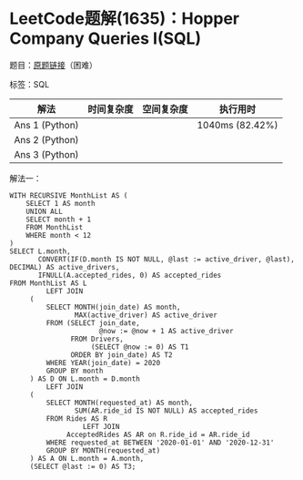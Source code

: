 # LeetCode题解(1635)：Hopper Company Queries I(SQL)

题目：[原题链接](https://leetcode-cn.com/problems/hopper-company-queries-i/)（困难）

标签：SQL

| 解法           | 时间复杂度 | 空间复杂度 | 执行用时        |
| -------------- | ---------- | ---------- | --------------- |
| Ans 1 (Python) |            |            | 1040ms (82.42%) |
| Ans 2 (Python) |            |            |                 |
| Ans 3 (Python) |            |            |                 |

解法一：

```mysql
WITH RECURSIVE MonthList AS (
    SELECT 1 AS month
    UNION ALL
    SELECT month + 1
    FROM MonthList
    WHERE month < 12
)
SELECT L.month,
       CONVERT(IF(D.month IS NOT NULL, @last := active_driver, @last), DECIMAL) AS active_drivers,
       IFNULL(A.accepted_rides, 0) AS accepted_rides
FROM MonthList AS L
         LEFT JOIN
     (
         SELECT MONTH(join_date) AS month,
                MAX(active_driver) AS active_driver
         FROM (SELECT join_date,
                      @now := @now + 1 AS active_driver
               FROM Drivers,
                    (SELECT @now := 0) AS T1
               ORDER BY join_date) AS T2
         WHERE YEAR(join_date) = 2020
         GROUP BY month
     ) AS D ON L.month = D.month
         LEFT JOIN
     (
         SELECT MONTH(requested_at) AS month,
                SUM(AR.ride_id IS NOT NULL) AS accepted_rides
         FROM Rides AS R
                  LEFT JOIN
              AcceptedRides AS AR on R.ride_id = AR.ride_id
         WHERE requested_at BETWEEN '2020-01-01' AND '2020-12-31'
         GROUP BY MONTH(requested_at)
     ) AS A ON L.month = A.month,
     (SELECT @last := 0) AS T3;
```